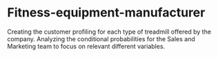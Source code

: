 # Fitness-equipment-manufacturer
Creating the customer profiling for each type of treadmill offered by the company. Analyzing the conditional probabilities for the Sales and Marketing team to focus on relevant different variables.
